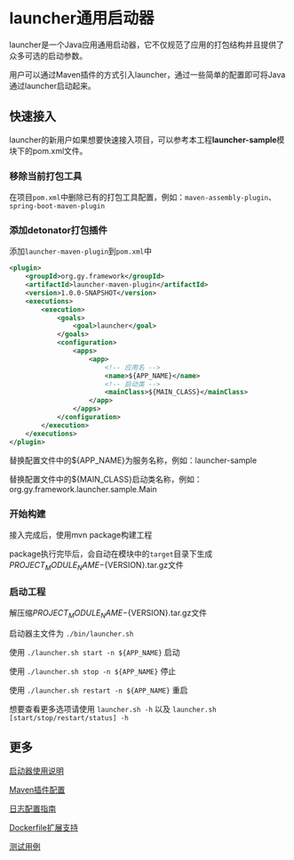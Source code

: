 # launcher通用启动器
launcher是一个Java应用通用启动器，它不仅规范了应用的打包结构并且提供了众多可选的启动参数。

用户可以通过Maven插件的方式引入launcher，通过一些简单的配置即可将Java通过launcher启动起来。

## 快速接入

launcher的新用户如果想要快速接入项目，可以参考本工程**launcher-sample**模块下的pom.xml文件。

### 移除当前打包工具

在项目`pom.xml`中删除已有的打包工具配置，例如：`maven-assembly-plugin`、`spring-boot-maven-plugin`

### 添加detonator打包插件

添加`launcher-maven-plugin`到`pom.xml`中

````xml
<plugin>
    <groupId>org.gy.framework</groupId>
    <artifactId>launcher-maven-plugin</artifactId>
    <version>1.0.0-SNAPSHOT</version>
    <executions>
        <execution>
            <goals>
                <goal>launcher</goal>
            </goals>
            <configuration>
                <apps>
                    <app>
                        <!-- 应用名 -->
                        <name>${APP_NAME}</name>
                        <!-- 启动类 -->
                        <mainClass>${MAIN_CLASS}</mainClass>
                    </app>
                </apps>
            </configuration>
        </execution>
    </executions>
</plugin>
````

替换配置文件中的${APP_NAME}为服务名称，例如：launcher-sample

替换配置文件中的${MAIN_CLASS}启动类名称，例如：org.gy.framework.launcher.sample.Main

### 开始构建

接入完成后，使用mvn package构建工程

package执行完毕后，会自动在模块中的`target`目录下生成${PROJECT_MODULE_NAME}-${VERSION}.tar.gz文件

### 启动工程

解压缩${PROJECT_MODULE_NAME}-${VERSION}.tar.gz文件

启动器主文件为 `./bin/launcher.sh`

使用 `./launcher.sh start -n ${APP_NAME}` 启动

使用 `./launcher.sh stop -n ${APP_NAME}` 停止

使用 `./launcher.sh restart -n ${APP_NAME}` 重启

想要查看更多选项请使用 `launcher.sh -h` 以及 `launcher.sh [start/stop/restart/status] -h`

## 更多

[启动器使用说明](docs/启动器使用说明.md)

[Maven插件配置](docs/Maven插件配置.md)

[日志配置指南](docs/日志配置指南.md)

[Dockerfile扩展支持](docs/Dockerfile.md)

[测试用例](docs/测试用例.md)

